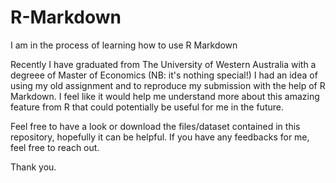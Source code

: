 # R-Markdown
I am in the process of learning how to use R Markdown

Recently I have graduated from The University of Western Australia with a degreee of Master of Economics (NB: it's nothing special!)
I had an idea of using my old assignment and to reproduce my submission with the help of R Markdown.
I feel like it would help me understand more about this amazing feature from R that could potentially be useful for me in the future.

Feel free to have a look or download the files/dataset contained in this repository, hopefully it can be helpful.
If you have any feedbacks for me, feel free to reach out.

Thank you.
